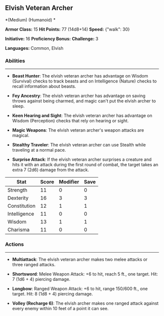 ## Elvish Veteran Archer
*(Medium) (Humanoid) *

**Armor Class:** 15
**Hit Points:** 77 (14d8+14)
**Speed:** {"walk": 30}

**Initiative:** 16
**Proficiency Bonus:**
**Challenge:** 3

**Languages:** Common, Elvish

### Abilities
 --- 
- **Beast Hunter**: The elvish veteran archer has advantage on Wisdom (Survival) checks to track beasts and on Intelligence (Nature) checks to recall information about beasts.

- **Fey Ancestry**: The elvish veteran archer has advantage on saving throws against being charmed, and magic can't put the elvish archer to sleep.

- **Keen Hearing and Sight**: The elvish veteran archer has advantage on Wisdom (Perception) checks that rely on hearing or sight.

- **Magic Weapons**: The elvish veteran archer's weapon attacks are magical.

- **Stealthy Traveler**: The elvish veteran archer can use Stealth while traveling at a normal pace.

- **Surprise Attack**: If the elvish veteran archer surprises a creature and hits it with an attack during the first round of combat, the target takes an extra 7 (2d6) damage from the attack.



| Stat | Score | Modifier | Save |
| ---- | ---- | ---- | ---- |
| Strength | 11 | 0 | 0 |
| Dexterity | 16 | 3 | 3 |
| Constitution | 12 | 1 | 1 |
| Intelligence | 11 | 0 | 0 |
| Wisdom | 13 | 1 | 1 |
| Charisma | 11 | 0 | 0 |

### Actions
 --- 
- **Multiattack**: The elvish veteran archer makes two melee attacks or three ranged attacks.

- **Shortsword**: Melee Weapon Attack: +6 to hit, reach 5 ft., one target. Hit: 7 (1d6 + 4) piercing damage.

- **Longbow**: Ranged Weapon Attack: +6 to hit, range 150/600 ft., one target. Hit: 8 (1d8 + 4) piercing damage.

- **Volley (Recharge 6)**: The elvish archer makes one ranged attack against every enemy within 10 feet of a point it can see.

